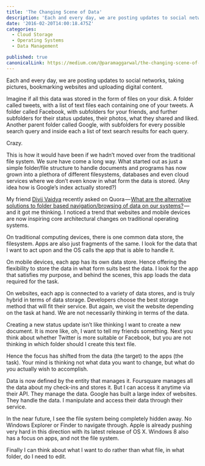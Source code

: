```yaml
---
title: 'The Changing Scene of Data'
description: 'Each and every day, we are posting updates to social networks, taking pictures, bookmarking websites and uploading digital content. Imagine if all this data was stored in the form of files on your…'
date: '2016-02-20T14:00:18.475Z'
categories:
  - Cloud Storage
  - Operating Systems
  - Data Management

published: true
canonicalLink: https://medium.com/@paramaggarwal/the-changing-scene-of-data-e89550de947d
---
```


Each and every day, we are posting updates to social networks, taking pictures, bookmarking websites and uploading digital content.

Imagine if all this data was stored in the form of files on your disk. A folder called tweets, with a list of text files each containing one of your tweets. A folder called Facebook, with subfolders for your friends, and further subfolders for their status updates, their photos, what they shared and liked. Another parent folder called Google, with subfolders for every possible search query and inside each a list of text search results for each query.

Crazy.

This is how it would have been if we hadn’t moved over from the traditional file system. We sure have come a long way. What started out as just a simple folder/file structure to handle documents and programs has now grown into a plethora of different filesystems, databases and even cloud services where we don’t even know in what form the data is stored. (Any idea how is Google’s index actually stored?)

My friend [Divij Vaidya](https://twitter.com/divijvaidya/) recently asked on Quora — [What are the alternative solutions to folder based navigation/browsing of data on our systems?](http://t.umblr.com/redirect?z=http%3A%2F%2Fwww.quora.com%2FFile-Systems%2FWhat-are-the-alternative-solutions-to-folder-based-navigation-browsing-of-data-on-our-systems&t=ZDQwY2Y1MDA5MzMzYmQzMTI5ZTc0Y2M0MzRkNGMzMjNiNjU3ODc4NixnQ096ZW9GSA%3D%3D) — and it got me thinking. I noticed a trend that websites and mobile devices are now inspiring core architectural changes on traditional operating systems.

On traditional computing devices, there is one common data store, the filesystem. Apps are also just fragments of the same. I look for the data that I want to act upon and the OS calls the app that is able to handle it.

On mobile devices, each app has its own data store. Hence offering the flexibility to store the data in what form suits best the data. I look for the app that satisfies my purpose, and behind the scenes, this app loads the data required for the task.

On websites, each app is connected to a variety of data stores, and is truly hybrid in terms of data storage. Developers choose the best storage method that will fit their service. But again, we visit the website depending on the task at hand. We are not necessarily thinking in terms of the data.

Creating a new status update isn’t like thinking I want to create a new document. It is more like, oh, I want to tell my friends something. Next you think about whether Twitter is more suitable or Facebook, but you are not thinking in which folder should I create this text file.

Hence the focus has shifted from the data (the target) to the apps (the task). Your mind is thinking not what data you want to change, but what do you actually wish to accomplish.

Data is now defined by the entity that manages it. Foursquare manages all the data about my check-ins and stores it. But I can access it anytime via their API. They manage the data. Google has built a large index of websites. They handle the data. I manipulate and access their data through their service.

In the near future, I see the file system being completely hidden away. No Windows Explorer or Finder to navigate through. Apple is already pushing very hard in this direction with its latest release of OS X. Windows 8 also has a focus on apps, and not the file system.

Finally I can think about what I want to do rather than what file, in what folder, do I need to edit.
